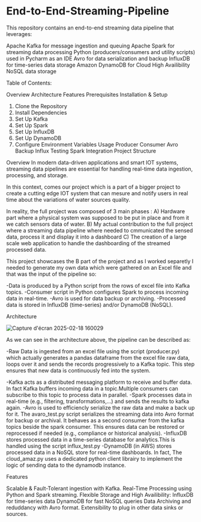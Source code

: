 # End-to-End-Streaming-Pipeline

This repository contains an end-to-end streaming data pipeline that leverages:

Apache Kafka for message ingestion and queuing
Apache Spark for streaming data processing
Python (producers/consumers and utility scripts) used in Pycharm as an IDE
Avro for data serialization and backup
InfluxDB for time-series data storage
Amazon DynamoDB for Cloud High Availibility NoSQL data storage

Table of Contents:

Overview
Architecture
Features
Prerequisites
Installation & Setup
1. Clone the Repository
2. Install Dependencies
3. Set Up Kafka
4. Set Up Spark
5. Set Up InfluxDB
6. Set Up DynamoDB
7. Configure Environment Variables
Usage
Producer
Consumer
Avro Backup
Influx Testing
Spark Integration
Project Structure



Overview
In modern data-driven applications and smart IOT systems, streaming data pipelines are essential for handling real-time data ingestion, processing, and storage.

In this context, comes our project which is a part of a bigger project to create a cutting edge IOT system that can mesure and notify users in real time about the variations of water sources quality.


In reality, the full project was composed of 3 main phases : A) Hardware part where a physical system was supposed to be put in place and from it we catch sensors data of water.
                                                             B) My actual contribution to the full project where a streaming data pipeline where needed to cmmunicated the sensed data, process it and display it into a dashboard
                                                             C) The creation of a large scale web application to handle the dashboarding of the streamed processed data.

This project showcases the B part of the project and as I worked separetly I needed to generate my own data which were gathered on an Excel file and that was the input of the pipeline so:

-Data is produced by a Python script from the rows of excel file  into Kafka topics.
-Consumer script  in Python configures Spark to  process incoming data in real-time.
-Avro is used for data backup or archiving.
-Processed data is stored in InfluxDB (time-series) and/or DynamoDB (NoSQL).


Architecture

![Capture d'écran 2025-02-18 160029](https://github.com/user-attachments/assets/2f6c84f9-4f45-416f-b2fe-6039662e2a31)

As we can see in the architecture above, the pipeline can be described as:

-Raw Data is ingested from an excel file using the script (producer.py) which actually generates a pandas dataframe from the excel file  raw data, loops over it  and sends the records progressively  to a Kafka topic.
This step ensures that new data is continuously fed into the system.

-Kafka acts as a distributed messaging platform to receive and buffer data.
In fact Kafka buffers incoming data in a topic.Multiple consumers can subscribe to this topic to process data in parallel.
-Spark processes data in real-time (e.g., filtering, transformations,...) and sends the results to kafka again.
-Avro is used to efficiencly serialize the raw data and make a back up for it.
The avaro_test.py script serializes the streaming data into Avro format for backup or archival. It behaves as a second consumer from the kafka topics beside the spark consumer.
This ensures data can be restored or reprocessed if needed (e.g., compliance or historical analysis).
-InfluxDB stores processed data in a time-series database for analytics.This is handled using the script influx_test.py
-DynamoDB (in AWS) stores processed data in a NoSQL store for real-time dashboards.
In fact, The cloud_amaz.py uses a dedicated python client librairy to implement the logic of sending data to the dynamodb instance.

Features

Scalable & Fault-Tolerant ingestion with Kafka.
Real-Time Processing using Python and Spark streaming.
Flexible Storage and High Availibility:
    InfluxDB for time-series data
    DynamoDB for fast NoSQL queries
Data Archiving and reduddancy with Avro format.
Extensibility to plug in other data sinks or sources.




